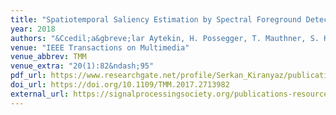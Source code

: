 ```yaml
---
title: "Spatiotemporal Saliency Estimation by Spectral Foreground Detection"
year: 2018
authors: "&Ccedil;a&gbreve;lar Aytekin, H. Possegger, T. Mauthner, S. Kiranyaz, H. Bischof, M. Gabbouj"
venue: "IEEE Transactions on Multimedia"
venue_abbrev: TMM
venue_extra: "20(1):82&ndash;95"
pdf_url: https://www.researchgate.net/profile/Serkan_Kiranyaz/publication/317423774_Spatiotemporal_Saliency_Estimation_by_Spectral_Foreground_Detection/links/5a7708faaca2722e4df0fa29/Spatiotemporal-Saliency-Estimation-by-Spectral-Foreground-Detection.pdf
doi_url: https://doi.org/10.1109/TMM.2017.2713982
external_url: https://signalprocessingsociety.org/publications-resources/ieee-transactions-multimedia
---
```

